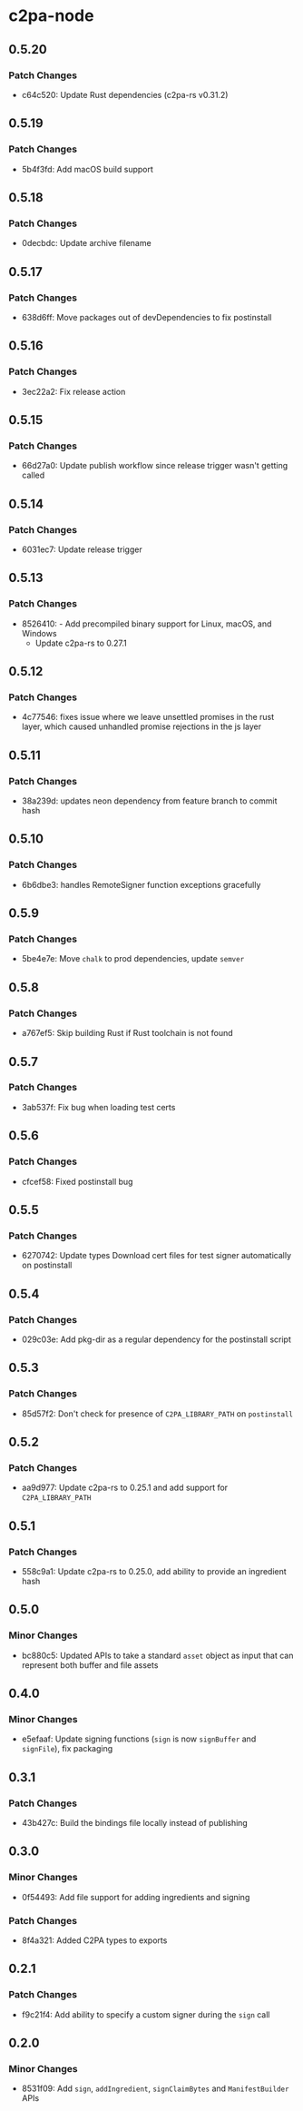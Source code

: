 # c2pa-node

## 0.5.20

### Patch Changes

- c64c520: Update Rust dependencies (c2pa-rs v0.31.2)

## 0.5.19

### Patch Changes

- 5b4f3fd: Add macOS build support

## 0.5.18

### Patch Changes

- 0decbdc: Update archive filename

## 0.5.17

### Patch Changes

- 638d6ff: Move packages out of devDependencies to fix postinstall

## 0.5.16

### Patch Changes

- 3ec22a2: Fix release action

## 0.5.15

### Patch Changes

- 66d27a0: Update publish workflow since release trigger wasn't getting called

## 0.5.14

### Patch Changes

- 6031ec7: Update release trigger

## 0.5.13

### Patch Changes

- 8526410: - Add precompiled binary support for Linux, macOS, and Windows
  - Update c2pa-rs to 0.27.1

## 0.5.12

### Patch Changes

- 4c77546: fixes issue where we leave unsettled promises in the rust layer, which caused unhandled promise rejections in the js layer

## 0.5.11

### Patch Changes

- 38a239d: updates neon dependency from feature branch to commit hash

## 0.5.10

### Patch Changes

- 6b6dbe3: handles RemoteSigner function exceptions gracefully

## 0.5.9

### Patch Changes

- 5be4e7e: Move `chalk` to prod dependencies, update `semver`

## 0.5.8

### Patch Changes

- a767ef5: Skip building Rust if Rust toolchain is not found

## 0.5.7

### Patch Changes

- 3ab537f: Fix bug when loading test certs

## 0.5.6

### Patch Changes

- cfcef58: Fixed postinstall bug

## 0.5.5

### Patch Changes

- 6270742: Update types
  Download cert files for test signer automatically on postinstall

## 0.5.4

### Patch Changes

- 029c03e: Add pkg-dir as a regular dependency for the postinstall script

## 0.5.3

### Patch Changes

- 85d57f2: Don't check for presence of `C2PA_LIBRARY_PATH` on `postinstall`

## 0.5.2

### Patch Changes

- aa9d977: Update c2pa-rs to 0.25.1 and add support for `C2PA_LIBRARY_PATH`

## 0.5.1

### Patch Changes

- 558c9a1: Update c2pa-rs to 0.25.0, add ability to provide an ingredient hash

## 0.5.0

### Minor Changes

- bc880c5: Updated APIs to take a standard `asset` object as input that can represent both buffer and file assets

## 0.4.0

### Minor Changes

- e5efaaf: Update signing functions (`sign` is now `signBuffer` and `signFile`), fix packaging

## 0.3.1

### Patch Changes

- 43b427c: Build the bindings file locally instead of publishing

## 0.3.0

### Minor Changes

- 0f54493: Add file support for adding ingredients and signing

### Patch Changes

- 8f4a321: Added C2PA types to exports

## 0.2.1

### Patch Changes

- f9c21f4: Add ability to specify a custom signer during the `sign` call

## 0.2.0

### Minor Changes

- 8531f09: Add `sign`, `addIngredient`, `signClaimBytes` and `ManifestBuilder` APIs
